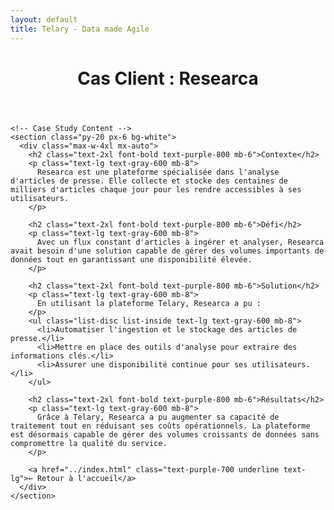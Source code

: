 ```yaml
---
layout: default
title: Telary - Data made Agile
---
```

  <body class="bg-gray-50 text-gray-900 font-sans">
    <!-- Header -->
    <header class="bg-purple-700 text-white py-6 text-center">
      <h1 class="text-3xl font-bold">Cas Client : Researca</h1>
    </header>

    <!-- Case Study Content -->
    <section class="py-20 px-6 bg-white">
      <div class="max-w-4xl mx-auto">
        <h2 class="text-2xl font-bold text-purple-800 mb-6">Contexte</h2>
        <p class="text-lg text-gray-600 mb-8">
          Researca est une plateforme spécialisée dans l'analyse d'articles de presse. Elle collecte et stocke des centaines de milliers d'articles chaque jour pour les rendre accessibles à ses utilisateurs.
        </p>

        <h2 class="text-2xl font-bold text-purple-800 mb-6">Défi</h2>
        <p class="text-lg text-gray-600 mb-8">
          Avec un flux constant d'articles à ingérer et analyser, Researca avait besoin d'une solution capable de gérer des volumes importants de données tout en garantissant une disponibilité élevée.
        </p>

        <h2 class="text-2xl font-bold text-purple-800 mb-6">Solution</h2>
        <p class="text-lg text-gray-600 mb-8">
          En utilisant la plateforme Telary, Researca a pu :
        </p>
        <ul class="list-disc list-inside text-lg text-gray-600 mb-8">
          <li>Automatiser l'ingestion et le stockage des articles de presse.</li>
          <li>Mettre en place des outils d'analyse pour extraire des informations clés.</li>
          <li>Assurer une disponibilité continue pour ses utilisateurs.</li>
        </ul>

        <h2 class="text-2xl font-bold text-purple-800 mb-6">Résultats</h2>
        <p class="text-lg text-gray-600 mb-8">
          Grâce à Telary, Researca a pu augmenter sa capacité de traitement tout en réduisant ses coûts opérationnels. La plateforme est désormais capable de gérer des volumes croissants de données sans compromettre la qualité du service.
        </p>

        <a href="../index.html" class="text-purple-700 underline text-lg">← Retour à l'accueil</a>
      </div>
    </section>
